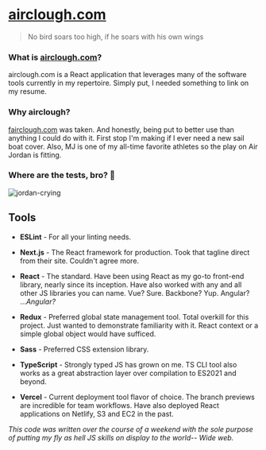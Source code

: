 # [airclough.com](https://airclough.com)

> No bird soars too high, if he soars with his own wings

### What is [airclough.com](https://airclough.com)?

airclough.com is a React application that leverages many of the software tools currently in my repertoire. Simply put, I needed something to link on my resume.

### Why airclough?

[fairclough.com](https://www.fairclough.com/) was taken. And honestly, being put to better use than anything I could do with it. First stop I'm making if I ever need a new sail boat cover. Also, MJ is one of my all-time favorite athletes so the play on Air Jordan is fitting.

### Where are the tests, bro? 🧐

![jordan-crying](https://user-images.githubusercontent.com/1694414/165230792-10395649-aaa6-48a0-8e34-575a784285d9.jpg)

## Tools

* __ESLint__ - For all your linting needs.

* __Next.js__ - The React framework for production. Took that tagline direct from their site. Couldn't agree more.

* __React__ - The standard. Have been using React as my go-to front-end library, nearly since its inception. Have also worked with any and all other JS libraries you can name. Vue? Sure. Backbone? Yup. Angular? ...*Angular?*

* __Redux__ - Preferred global state management tool. Total overkill for this project. Just wanted to demonstrate familiarity with it. React context or a simple global object would have sufficed.

* __Sass__ - Preferred CSS extension library.

* __TypeScript__ - Strongly typed JS has grown on me. TS CLI tool also works as a great abstraction layer over compilation to ES2021 and beyond.

* __Vercel__ - Current deployment tool flavor of choice. The branch previews are incredible for team workflows. Have also deployed React applications on Netlify, S3 and EC2 in the past.

*This code was written over the course of a weekend with the sole purpose of putting my fly as hell JS skills on display to the world-- Wide web.*
